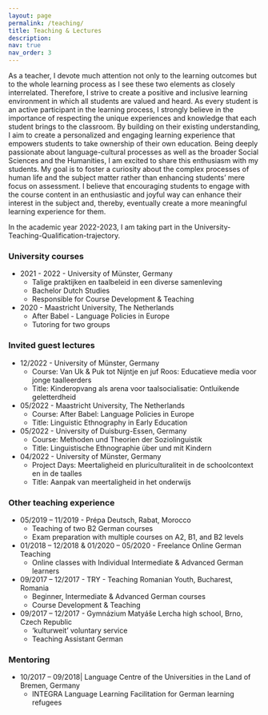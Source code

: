 ```yaml
---
layout: page
permalink: /teaching/
title: Teaching & Lectures
description: 
nav: true
nav_order: 3
---
```


As a teacher, I devote much attention not only to the learning outcomes but to the whole learning process as I see these two elements as closely interrelated. Therefore, I strive to create a positive and inclusive learning environment in which all students are valued and heard. As every student is an active participant in the learning process, I strongly believe in the importance of respecting the unique experiences and knowledge that each student brings to the classroom. By building on their existing understanding, I aim to create a personalized and engaging learning experience that empowers students to take ownership of their own education. Being deeply passionate about language-cultural processes as well as the broader Social Sciences and the Humanities, I am excited to share this enthusiasm with my students. My goal is to foster a curiosity about the complex processes of human life and the subject matter rather than enhancing students’ mere focus on assessment. I believe that encouraging students to engage with the course content in an enthusiastic and joyful way can enhance their interest in the subject and, thereby, eventually create a more meaningful learning experience for them. 

In the academic year 2022-2023, I am taking part in the University-Teaching-Qualification-trajectory. 

### University courses

* 2021 - 2022 - University of Münster, Germany
  * Talige praktijken en taalbeleid in een diverse samenleving 
  * Bachelor Dutch Studies
  * Responsible for Course Development & Teaching
* 2020 - Maastricht University, The Netherlands  
  * After Babel - Language Policies in Europe 
  * Tutoring for two groups

### Invited guest lectures
* 12/2022 - University of Münster, Germany
  *	Course: Van Uk & Puk tot Nijntje en juf Roos: Educatieve media voor jonge taalleerders
  * Title: Kinderopvang als arena voor taalsocialisatie: Ontluikende geletterdheid
* 05/2022 - Maastricht University, The Netherlands
  * Course: After Babel: Language Policies in Europe
  * Title: Linguistic Ethnography in Early Education
* 05/2022 - University of Duisburg-Essen, Germany
  * Course: Methoden und Theorien der Soziolinguistik
  * Title: Linguistische Ethnographie über und mit Kindern
* 04/2022 - University of Münster, Germany
  * Project Days: Meertaligheid en pluriculturaliteit in de schoolcontext en in de taalles
  * Title: Aanpak van meertaligheid in het onderwijs

### Other teaching experience	
* 05/2019 – 11/2019 - Prépa Deutsch, Rabat, Morocco	
  * Teaching of two B2 German courses 
  * Exam preparation with multiple courses on A2, B1, and B2 levels
* 01/2018 – 12/2018 & 01/2020 – 05/2020 - Freelance Online German Teaching
  * Online classes with Individual Intermediate & Advanced German learners
* 09/2017 – 12/2017 - TRY - Teaching Romanian Youth, Bucharest, Romania	
  * Beginner, Intermediate & Advanced German courses
  * Course Development & Teaching
* 09/2017 – 12/2017 - Gymnázium Matyáše Lercha high school, Brno, Czech Republic
  * ‘kulturweit’ voluntary service 
  * Teaching Assistant German


### Mentoring
* 10/2017 – 09/2018| Language Centre of the Universities in the Land of Bremen, Germany
  * INTEGRA Language Learning Facilitation for German learning refugees

